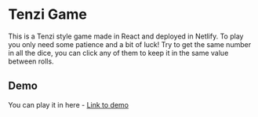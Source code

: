 # Tenzi Game

This is a Tenzi style game made in React and deployed in Netlify.
To play you only need some patience and a bit of luck! Try to get the same number in all the dice, you can click any of them to keep it in the same value between rolls.

## Demo

You can play it in here - [Link to demo](https://tenzi-react-game-app.netlify.app/)
